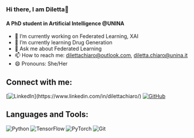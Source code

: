 ### Hi there, I am Diletta👋

#### A PhD student in Artificial Intelligence @UNINA

<!--
**dilettachiaro/dilettachiaro** is a ✨ _special_ ✨ repository because its `README.md` (this file) appears on your GitHub profile.
-->


- 🔭 I’m currently working on Federated Learning, XAI
- 🌱 I’m currently learning Drug Generation
- 💬 Ask me about Federated Learning
- 📫 How to reach me: dilettachiaro@outlook.com, diletta.chiaro@unina.it
- 😄 Pronouns: She/Her





## Connect with me:

[![LinkedIn]([https://img.shields.io/badge/LinkedIn-Connect-blue?style=for-the-badge&logo=linkedin](https://img.shields.io/badge/-LinkedIn-black?style=flat-square&logo=linkedin))](https://www.linkedin.com/in/dilettachiaro/)
[![GitHub](https://img.shields.io/badge/GitHub-Follow-181717)](https://github.com/dilettachiaro)



## Languages and Tools:


![Python](https://img.shields.io/badge/Python-3776AB?style=for-the-badge&logo=python&logoColor=white)
![TensorFlow](https://img.shields.io/badge/TensorFlow-FF6F00?style=for-the-badge&logo=tensorflow&logoColor=white)
![PyTorch](https://img.shields.io/badge/PyTorch-EE4C2C?style=for-the-badge&logo=pytorch&logoColor=white)
![Git](https://img.shields.io/badge/Git-F05032?style=for-the-badge&logo=git&logoColor=white)
